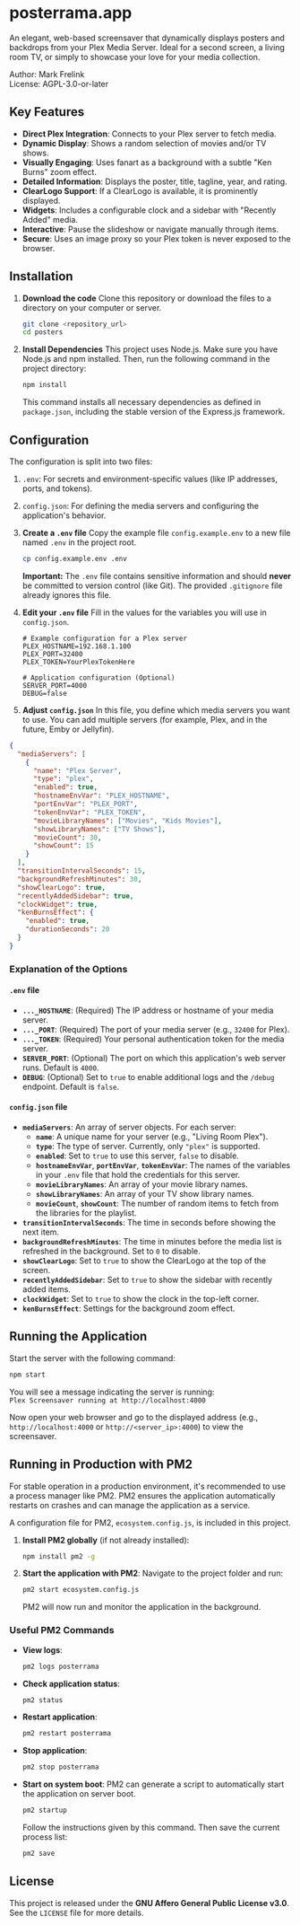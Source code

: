 # posterrama.app

An elegant, web-based screensaver that dynamically displays posters and backdrops from your Plex Media Server. Ideal for a second screen, a living room TV, or simply to showcase your love for your media collection.

Author: Mark Frelink  
License: AGPL-3.0-or-later

## Key Features

*   **Direct Plex Integration**: Connects to your Plex server to fetch media.
*   **Dynamic Display**: Shows a random selection of movies and/or TV shows.
*   **Visually Engaging**: Uses fanart as a background with a subtle "Ken Burns" zoom effect.
*   **Detailed Information**: Displays the poster, title, tagline, year, and rating.
*   **ClearLogo Support**: If a ClearLogo is available, it is prominently displayed.
*   **Widgets**: Includes a configurable clock and a sidebar with "Recently Added" media.
*   **Interactive**: Pause the slideshow or navigate manually through items.
*   **Secure**: Uses an image proxy so your Plex token is never exposed to the browser.

## Installation

1.  **Download the code**
    Clone this repository or download the files to a directory on your computer or server.
    ```bash
    git clone <repository_url>
    cd posters
    ```

2.  **Install Dependencies**
    This project uses Node.js. Make sure you have Node.js and npm installed. Then, run the following command in the project directory:
    ```bash
    npm install
    ```
    This command installs all necessary dependencies as defined in `package.json`, including the stable version of the Express.js framework.

## Configuration

The configuration is split into two files:
1.  `.env`: For secrets and environment-specific values (like IP addresses, ports, and tokens).
2.  `config.json`: For defining the media servers and configuring the application's behavior.

1.  **Create a `.env` file**
    Copy the example file `config.example.env` to a new file named `.env` in the project root.
    ```bash
    cp config.example.env .env
    ```
    **Important:** The `.env` file contains sensitive information and should **never** be committed to version control (like Git). The provided `.gitignore` file already ignores this file.

2.  **Edit your `.env` file**
    Fill in the values for the variables you will use in `config.json`.
    ```dotenv
    # Example configuration for a Plex server
    PLEX_HOSTNAME=192.168.1.100
    PLEX_PORT=32400
    PLEX_TOKEN=YourPlexTokenHere
    
    # Application configuration (Optional)
    SERVER_PORT=4000
    DEBUG=false
    ```

3.  **Adjust `config.json`**
    In this file, you define which media servers you want to use. You can add multiple servers (for example, Plex, and in the future, Emby or Jellyfin).

```json
{
  "mediaServers": [
    {
      "name": "Plex Server",
      "type": "plex",
      "enabled": true,
      "hostnameEnvVar": "PLEX_HOSTNAME",
      "portEnvVar": "PLEX_PORT",
      "tokenEnvVar": "PLEX_TOKEN",
      "movieLibraryNames": ["Movies", "Kids Movies"],
      "showLibraryNames": ["TV Shows"],
      "movieCount": 30,
      "showCount": 15
    }
  ],
  "transitionIntervalSeconds": 15,
  "backgroundRefreshMinutes": 30,
  "showClearLogo": true,
  "recentlyAddedSidebar": true,
  "clockWidget": true,
  "kenBurnsEffect": {
    "enabled": true,
    "durationSeconds": 20
  }
}
```

### Explanation of the Options

#### `.env` file
*   **`..._HOSTNAME`**: (Required) The IP address or hostname of your media server.
*   **`..._PORT`**: (Required) The port of your media server (e.g., `32400` for Plex).
*   **`..._TOKEN`**: (Required) Your personal authentication token for the media server.
*   **`SERVER_PORT`**: (Optional) The port on which this application's web server runs. Default is `4000`.
*   **`DEBUG`**: (Optional) Set to `true` to enable additional logs and the `/debug` endpoint. Default is `false`.

#### `config.json` file
*   **`mediaServers`**: An array of server objects. For each server:
    *   **`name`**: A unique name for your server (e.g., "Living Room Plex").
    *   **`type`**: The type of server. Currently, only `"plex"` is supported.
    *   **`enabled`**: Set to `true` to use this server, `false` to disable.
    *   **`hostnameEnvVar`**, **`portEnvVar`**, **`tokenEnvVar`**: The names of the variables in your `.env` file that hold the credentials for this server.
    *   **`movieLibraryNames`**: An array of your movie library names.
    *   **`showLibraryNames`**: An array of your TV show library names.
    *   **`movieCount`**, **`showCount`**: The number of random items to fetch from the libraries for the playlist.
*   **`transitionIntervalSeconds`**: The time in seconds before showing the next item.
*   **`backgroundRefreshMinutes`**: The time in minutes before the media list is refreshed in the background. Set to `0` to disable.
*   **`showClearLogo`**: Set to `true` to show the ClearLogo at the top of the screen.
*   **`recentlyAddedSidebar`**: Set to `true` to show the sidebar with recently added items.
*   **`clockWidget`**: Set to `true` to show the clock in the top-left corner.
*   **`kenBurnsEffect`**: Settings for the background zoom effect.

## Running the Application

Start the server with the following command:

```bash
npm start
```

You will see a message indicating the server is running:  
`Plex Screensaver running at http://localhost:4000`

Now open your web browser and go to the displayed address (e.g., `http://localhost:4000` or `http://<server_ip>:4000`) to view the screensaver.

## Running in Production with PM2

For stable operation in a production environment, it's recommended to use a process manager like PM2. PM2 ensures the application automatically restarts on crashes and can manage the application as a service.

A configuration file for PM2, `ecosystem.config.js`, is included in this project.

1.  **Install PM2 globally** (if not already installed):
    ```bash
    npm install pm2 -g
    ```

2.  **Start the application with PM2**:
    Navigate to the project folder and run:
    ```bash
    pm2 start ecosystem.config.js
    ```
    PM2 will now run and monitor the application in the background.

### Useful PM2 Commands

*   **View logs**:
    ```bash
    pm2 logs posterrama
    ```

*   **Check application status**:
    ```bash
    pm2 status
    ```

*   **Restart application**:
    ```bash
    pm2 restart posterrama
    ```

*   **Stop application**:
    ```bash
    pm2 stop posterrama
    ```

*   **Start on system boot**:
    PM2 can generate a script to automatically start the application on server boot.
    ```bash
    pm2 startup
    ```
    Follow the instructions given by this command. Then save the current process list:
    ```bash
    pm2 save
    ```

## License

This project is released under the **GNU Affero General Public License v3.0**. See the `LICENSE` file for more details.
